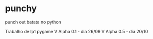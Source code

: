 # punchy
punch out batata no python

Trabalho de lp1 pygame
V Alpha 0.1 - dia 26/09
V Alpha 0.5 - dia 20/10

